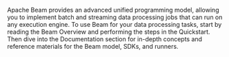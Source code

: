 Apache Beam provides an advanced unified programming model,
allowing you to implement batch and streaming data processing
jobs that can run on any execution engine.
To use Beam for your data processing tasks, start by reading
the Beam Overview and performing the steps in the Quickstart.
Then dive into the Documentation section for in-depth concepts
and reference materials for the Beam model, SDKs, and runners.


